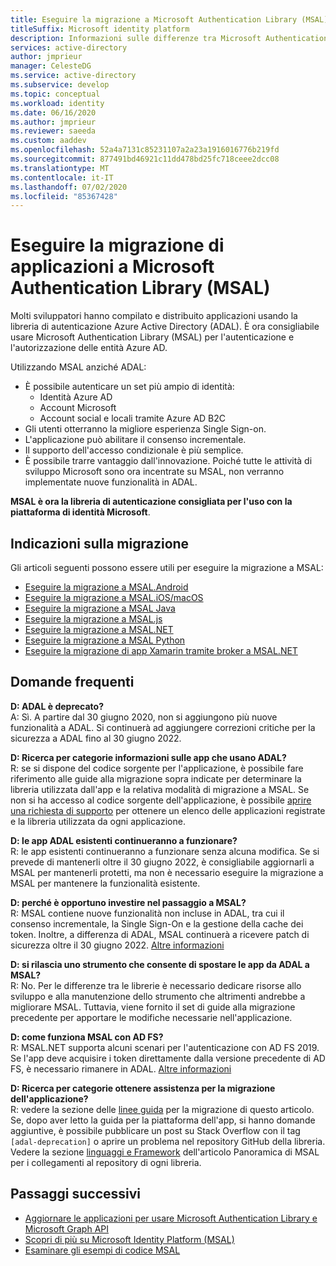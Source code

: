 ```yaml
---
title: Eseguire la migrazione a Microsoft Authentication Library (MSAL)
titleSuffix: Microsoft identity platform
description: Informazioni sulle differenze tra Microsoft Authentication Library (MSAL) e Autenticazione di Azure AD Library (ADAL) e su come eseguire la migrazione a MSAL.
services: active-directory
author: jmprieur
manager: CelesteDG
ms.service: active-directory
ms.subservice: develop
ms.topic: conceptual
ms.workload: identity
ms.date: 06/16/2020
ms.author: jmprieur
ms.reviewer: saeeda
ms.custom: aaddev
ms.openlocfilehash: 52a4a7131c85231107a2a23a1916016776b219fd
ms.sourcegitcommit: 877491bd46921c11dd478bd25fc718ceee2dcc08
ms.translationtype: MT
ms.contentlocale: it-IT
ms.lasthandoff: 07/02/2020
ms.locfileid: "85367428"
---
```

# <a name="migrate-applications-to-microsoft-authentication-library-msal"></a>Eseguire la migrazione di applicazioni a Microsoft Authentication Library (MSAL)

Molti sviluppatori hanno compilato e distribuito applicazioni usando la libreria di autenticazione Azure Active Directory (ADAL). È ora consigliabile usare Microsoft Authentication Library (MSAL) per l'autenticazione e l'autorizzazione delle entità Azure AD.

Utilizzando MSAL anziché ADAL:

- È possibile autenticare un set più ampio di identità:
  - Identità Azure AD
  - Account Microsoft
  - Account social e locali tramite Azure AD B2C
- Gli utenti otterranno la migliore esperienza Single Sign-on.
- L'applicazione può abilitare il consenso incrementale.
- Il supporto dell'accesso condizionale è più semplice.
- È possibile trarre vantaggio dall'innovazione. Poiché tutte le attività di sviluppo Microsoft sono ora incentrate su MSAL, non verranno implementate nuove funzionalità in ADAL.

**MSAL è ora la libreria di autenticazione consigliata per l'uso con la piattaforma di identità Microsoft**.

## <a name="migration-guidance"></a>Indicazioni sulla migrazione

Gli articoli seguenti possono essere utili per eseguire la migrazione a MSAL:

- [Eseguire la migrazione a MSAL.Android](migrate-android-adal-msal.md)
- [Eseguire la migrazione a MSAL.iOS/macOS](migrate-objc-adal-msal.md)
- [Eseguire la migrazione a MSAL Java](migrate-adal-msal-java.md)
- [Eseguire la migrazione a MSAL.js](msal-compare-msal-js-and-adal-js.md)
- [Eseguire la migrazione a MSAL.NET](msal-net-migration.md)
- [Eseguire la migrazione a MSAL Python](migrate-python-adal-msal.md)
- [Eseguire la migrazione di app Xamarin tramite broker a MSAL.NET](msal-net-migration-ios-broker.md)

## <a name="frequently-asked-questions-faq"></a>Domande frequenti

__D: ADAL è deprecato?__  
A: Sì. A partire dal 30 giugno 2020, non si aggiungono più nuove funzionalità a ADAL. Si continuerà ad aggiungere correzioni critiche per la sicurezza a ADAL fino al 30 giugno 2022.

__D: Ricerca per categorie informazioni sulle app che usano ADAL?__  
R: se si dispone del codice sorgente per l'applicazione, è possibile fare riferimento alle guide alla migrazione sopra indicate per determinare la libreria utilizzata dall'app e la relativa modalità di migrazione a MSAL. Se non si ha accesso al codice sorgente dell'applicazione, è possibile [aprire una richiesta di supporto](developer-support-help-options.md#open-a-support-request) per ottenere un elenco delle applicazioni registrate e la libreria utilizzata da ogni applicazione.

__D: le app ADAL esistenti continueranno a funzionare?__  
R: le app esistenti continueranno a funzionare senza alcuna modifica. Se si prevede di mantenerli oltre il 30 giugno 2022, è consigliabile aggiornarli a MSAL per mantenerli protetti, ma non è necessario eseguire la migrazione a MSAL per mantenere la funzionalità esistente.

__D: perché è opportuno investire nel passaggio a MSAL?__  
R: MSAL contiene nuove funzionalità non incluse in ADAL, tra cui il consenso incrementale, la Single Sign-On e la gestione della cache dei token. Inoltre, a differenza di ADAL, MSAL continuerà a ricevere patch di sicurezza oltre il 30 giugno 2022. [Altre informazioni](msal-overview.md)

__D: si rilascia uno strumento che consente di spostare le app da ADAL a MSAL?__  
R: No. Per le differenze tra le librerie è necessario dedicare risorse allo sviluppo e alla manutenzione dello strumento che altrimenti andrebbe a migliorare MSAL. Tuttavia, viene fornito il set di guide alla migrazione precedente per apportare le modifiche necessarie nell'applicazione.

__D: come funziona MSAL con AD FS?__  
R: MSAL.NET supporta alcuni scenari per l'autenticazione con AD FS 2019. Se l'app deve acquisire i token direttamente dalla versione precedente di AD FS, è necessario rimanere in ADAL. [Altre informazioni](msal-net-adfs-support.md)

__D: Ricerca per categorie ottenere assistenza per la migrazione dell'applicazione?__  
R: vedere la sezione delle [linee guida](#migration-guidance) per la migrazione di questo articolo. Se, dopo aver letto la guida per la piattaforma dell'app, si hanno domande aggiuntive, è possibile pubblicare un post su Stack Overflow con il tag `[adal-deprecation]` o aprire un problema nel repository GitHub della libreria. Vedere la sezione [linguaggi e Framework](msal-overview.md#languages-and-frameworks) dell'articolo Panoramica di MSAL per i collegamenti al repository di ogni libreria.

## <a name="next-steps"></a>Passaggi successivi

- [Aggiornare le applicazioni per usare Microsoft Authentication Library e Microsoft Graph API](https://techcommunity.microsoft.com/t5/azure-active-directory-identity/update-your-applications-to-use-microsoft-authentication-library/ba-p/1257363)
- [Scopri di più su Microsoft Identity Platform (MSAL)](https://docs.microsoft.com/azure/active-directory/develop/v2-overview)
- [Esaminare gli esempi di codice MSAL](https://docs.microsoft.com/azure/active-directory/develop/sample-v2-code)
